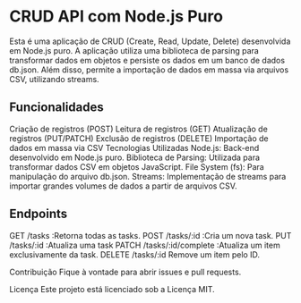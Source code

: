 # CRUD API com Node.js Puro

Esta é uma aplicação de CRUD (Create, Read, Update, Delete) desenvolvida em Node.js puro. A aplicação utiliza uma biblioteca de parsing para transformar dados em objetos e persiste os dados em um banco de dados db.json. Além disso, permite a importação de dados em massa via arquivos CSV, utilizando streams.

## Funcionalidades

Criação de registros (POST)
Leitura de registros (GET)
Atualização de registros (PUT/PATCH)
Exclusão de registros (DELETE)
Importação de dados em massa via CSV
Tecnologias Utilizadas
Node.js: Back-end desenvolvido em Node.js puro.
Biblioteca de Parsing: Utilizada para transformar dados CSV em objetos JavaScript.
File System (fs): Para manipulação do arquivo db.json.
Streams: Implementação de streams para importar grandes volumes de dados a partir de arquivos CSV.


## Endpoints
GET /tasks :Retorna todas as tasks.
POST /tasks/:id :Cria um nova task.
PUT /tasks/:id :Atualiza uma task 
PATCH /tasks/:id/complete :Atualiza um item exclusivamente da task.
DELETE /tasks/:id Remove um item pelo ID.

Contribuição
Fique à vontade para abrir issues e pull requests.

Licença
Este projeto está licenciado sob a Licença MIT.
